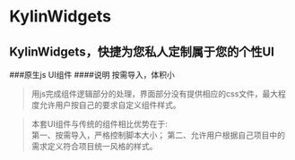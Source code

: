 # KylinWidgets
## KylinWidgets，快捷为您私人定制属于您的个性UI
###原生js UI组件
####说明
按需导入，体积小
>用js完成组件逻辑部分的处理，界面部分没有提供相应的css文件，最大程度允许用户按自己的要求自定义组件样式。

>本套UI组件与传统的组件相比优势在于:  
第一、按需导入，严格控制脚本大小；
第二、允许用户根据自己项目中的需求定义符合项目统一风格的样式。
